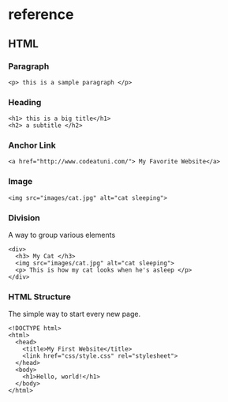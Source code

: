 # reference

## HTML

### Paragraph
```
<p> this is a sample paragraph </p>
```
### Heading
```
<h1> this is a big title</h1>
<h2> a subtitle </h2>
```
### Anchor Link
```
<a href="http://www.codeatuni.com/"> My Favorite Website</a>
```
### Image
```
<img src="images/cat.jpg" alt="cat sleeping">
```

### Division
A way to group various elements
```
<div>
  <h3> My Cat </h3>
  <img src="images/cat.jpg" alt="cat sleeping">
  <p> This is how my cat looks when he's asleep </p>
</div>
```

### HTML Structure
The simple way to start every new page.
```
<!DOCTYPE html>
<html>
  <head>
    <title>My First Website</title>
    <link href="css/style.css" rel="stylesheet">
  </head>
  <body>
    <h1>Hello, world!</h1>
  </body>
</html>
```


